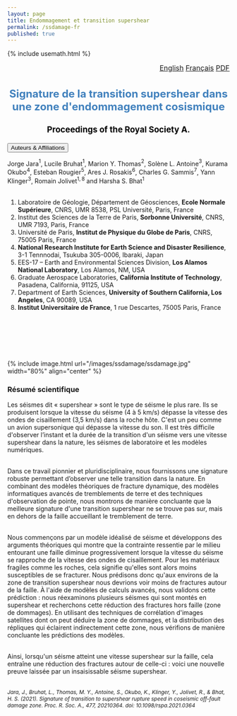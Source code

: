 ```yaml
---
layout: page
title: Endommagement et transition supershear
permalink: /ssdamage-fr
published: true
---
```


{% include usemath.html %}

<div class="pagewidth">
<div id="watchbtn" style="text-align:right;font-size:12pt">
   <a href="{{site.baseurl}}/ssdamage-en">English</a>
   <a href="{{site.baseurl}}/ssdamage-fr">Français</a>
   <a href="{{site.baseurl}}/files/JaraBruhatThomas2021d.pdf">PDF</a>
</div>

<h2 align="center" style="color:#4181BD; font-size:18pt">Signature de la transition supershear dans une zone d'endommagement cosismique</h2>	
<h3 align="center" style="color:#000000; font-size:14pt">Proceedings of the Royal Society A.</h3>

<button class="accordion">Auteurs & Affiliations</button>
<div class="panel">
<div class="columntxtauthors">

Jorge Jara$^{1}$, Lucile Bruhat$^{1}$, Marion Y. Thomas$^{2}$, Solène L. Antoine$^{3}$, Kurama Okubo$^{4}$, Esteban Rougier$^{5}$, Ares J. Rosakis$^{6}$, Charles G. Sammis$^{7}$, Yann Klinger$^{3}$, Romain Jolivet$^{1,8}$ and Harsha S. Bhat$^{1}$<br><br>

1. Laboratoire de Géologie, Département de Géosciences, <b>Ecole Normale Supérieure</b>, CNRS, UMR 8538, PSL Université, Paris, France<br>
2. Institut des Sciences de la Terre de Paris, <b>Sorbonne Université</b>, CNRS, UMR 7193, Paris, France<br>
3. Université de Paris, <b>Institut de Physique du Globe de Paris</b>, CNRS, 75005 Paris, France<br>
4. <b>National Research Institute for Earth Science and Disaster Resilience</b>, 3-1 Tennnodai, Tsukuba 305-0006, Ibaraki, Japan<br>
5. EES-17 – Earth and Environmental Sciences Division, <b>Los Alamos National Laboratory</b>, Los Alamos, NM, USA<br>
6. Graduate Aerospace Laboratories, <b>California Institute of Technology</b>, Pasadena, California, 91125, USA<br>
7. Department of Earth Sciences, <b>University of Southern California, Los Angeles</b>, CA 90089, USA<br>
8. <b>Institut Universitaire de France</b>, 1 rue Descartes, 75005 Paris, France

<br> <br>
</div>
</div>

<br> <br>

{% include image.html url="/images/ssdamage/ssdamage.jpg" width="80%" align="center" %}

<h3 align="left" id="one">Résumé scientifique</h3>
<p>Les séismes dit « supershear » sont le type de séisme le plus rare. Ils se produisent lorsque la vitesse du séisme (4 à 5 km/s) dépasse la vitesse des ondes de cisaillement (3,5 km/s) dans la roche hôte. C'est un peu comme un avion supersonique qui dépasse la vitesse du son. Il est très difficile d'observer l’instant et la durée de la transition d'un séisme vers une vitesse supershear dans la nature, les séismes de laboratoire et les modèles numériques. <br><br>

Dans ce travail pionnier et pluridisciplinaire, nous fournissons une signature robuste permettant d’observer une telle transition dans la nature. En combinant des modèles théoriques de fracture dynamique, des modèles informatiques avancés de tremblements de terre et des techniques d'observation de pointe, nous montrons de manière concluante que la meilleure signature d'une transition supershear ne se trouve pas sur, mais en dehors de la faille accueillant le tremblement de terre.<br><br>

Nous commençons par un modèle idéalisé de séisme et développons des arguments théoriques qui montre que la contrainte ressentie par le milieu entourant une faille diminue progressivement lorsque la vitesse du séisme se rapproche de la vitesse des ondes de cisaillement. Pour les matériaux fragiles comme les roches, cela signifie qu'elles sont alors moins susceptibles de se fracturer. Nous prédisons donc qu'aux environs de la zone de transition supershear nous devrions voir moins de fractures autour de la faille. À l'aide de modèles de calculs avancés, nous validons cette prédiction : nous réexaminons plusieurs séismes qui sont montés en supershear et recherchons cette réduction des fractures hors faille (zone de dommages). En utilisant des techniques de corrélation d'images satellites dont on peut déduire la zone de dommages, et la distribution des répliques qui éclairent indirectement cette zone, nous vérifions de manière concluante les prédictions des modèles.<br><br>

Ainsi, lorsqu'un séisme atteint une vitesse supershear sur la faille, cela entraîne une réduction des fractures autour de celle-ci : voici une nouvelle preuve laissée par un insaisissable séisme supershear.
<br> <br>


<span style="font-size:85%"><em>Jara, J., Bruhat, L., Thomas, M. Y., Antoine, S., Okubo, K., Klinger, Y., Jolivet, R., & Bhat, H. S. (2021). Signature of transition to supershear rupture speed in coseismic off-fault damage zone. Proc. R. Soc. A., 477, 20210364. doi: 10.1098/rspa.2021.0364</em><br></span>

</p>

<br> <br>
</div>
